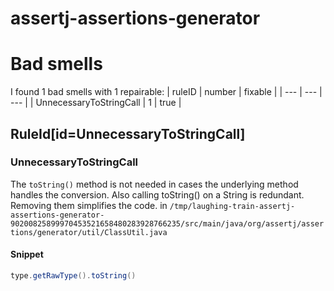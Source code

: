 # assertj-assertions-generator 
 
# Bad smells
I found 1 bad smells with 1 repairable:
| ruleID | number | fixable |
| --- | --- | --- |
| UnnecessaryToStringCall | 1 | true |
## RuleId[id=UnnecessaryToStringCall]
### UnnecessaryToStringCall
The `toString()` method is not needed in cases the underlying method handles the conversion. Also calling toString() on a String is redundant. Removing them simplifies the code.
in `/tmp/laughing-train-assertj-assertions-generator-90200825899970453521658480283928766235/src/main/java/org/assertj/assertions/generator/util/ClassUtil.java`
#### Snippet
```java
type.getRawType().toString()
```

